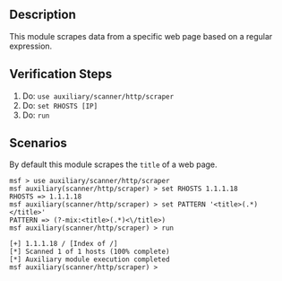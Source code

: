 ## Description 
This module scrapes data from a specific web page based on a regular expression.

## Verification Steps

1. Do: ```use auxiliary/scanner/http/scraper```
2. Do: ```set RHOSTS [IP]```
3. Do: ```run```

## Scenarios
By default this module scrapes the `title` of a web page.

```
msf > use auxiliary/scanner/http/scraper
msf auxiliary(scanner/http/scraper) > set RHOSTS 1.1.1.18
RHOSTS => 1.1.1.18
msf auxiliary(scanner/http/scraper) > set PATTERN '<title>(.*)</title>'
PATTERN => (?-mix:<title>(.*)<\/title>)
msf auxiliary(scanner/http/scraper) > run 

[+] 1.1.1.18 / [Index of /]
[*] Scanned 1 of 1 hosts (100% complete)
[*] Auxiliary module execution completed
msf auxiliary(scanner/http/scraper) >
```

